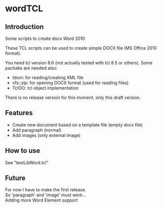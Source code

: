 wordTCL
=======

Introduction
------------

Some scripts to create docx Word 2010


These TCL scripts can be used to create simple DOCX file (MS Office 2010 format).

You need tcl version 8.6 (not actually tested with tcl 8.5 or others).
Some pachake are needed also:
  + tdom: for reading/creating XML file
  + vfs::zip: for opening DOCX format (used for reading files)
  + TclOO: tcl object implementation

There is no release version for this moment, only this draft version.

Features
--------

* Create new document based on a template file (empty docx file)
* Add paragraph (normal)
* Add images (only external image)

How to use
----------

See "testLibWord.tcl" 

Future
------

For now I have to make the first release.  
So 'paragraph' and 'image' must work...  
Adding more Word Element support  


